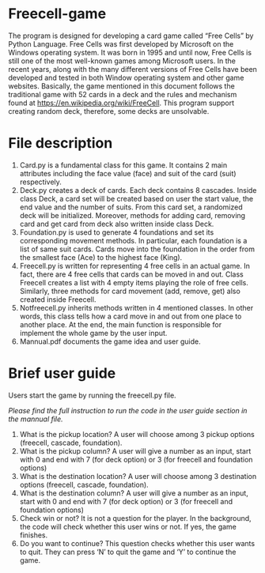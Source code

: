 # Freecell-game

The program is designed for developing a card game called “Free Cells” by Python Language. Free Cells was first developed by Microsoft on the Windows operating system. It was born in 1995 and until now, Free Cells is still one of the most well-known games among Microsoft users. In the recent years, along with the many different versions of Free Cells have been developed and tested in both Window operating system and other game websites. Basically, the game mentioned in this document follows the traditional game with 52 cards in a deck and the rules and mechanism found at https://en.wikipedia.org/wiki/FreeCell. This program support creating random deck, therefore, some decks are unsolvable.

# File description

1. Card.py is a fundamental class for this game. It contains 2 main attributes including the face value (face) and suit of the card (suit) respectively. 
2. Deck.py creates a deck of cards. Each deck contains 8 cascades. Inside class Deck, a card set will be created based on user the start value, the end value and the number of suits. From this card set, a randomized deck will be initialized. Moreover, methods for adding card, removing card and get card from deck also written inside class Deck.
3. Foundation.py is used to generate 4 foundations and set its corresponding movement methods. In particular, each foundation is a list of same suit cards. Cards move into the foundation in the order from the smallest face (Ace) to the highest face (King). 
4. Freecell.py is written for representing 4 free cells in an actual game. In fact, there are 4 free cells that cards can be moved in and out. Class Freecell creates a list with 4 empty items playing the role of free cells.  Similarly, three methods for card movement (add, remove, get) also created inside Freecell.
5. Notfreecell.py inherits methods written in 4 mentioned classes. In other words, this class tells how a card move in and out from one place to another place. At the end, the main function is responsible for implement the whole game by the user input. 
6. Mannual.pdf documents the game idea and user guide.

# Brief user guide

Users start the game by running the freecell.py file. 

*Please find the full instruction to run the code in the user guide section in the mannual file.*

1.	What is the pickup location? A user will choose among 3 pickup options (freecell, cascade, foundation). 
2.	What is the pickup column? A user will give a number as an input, start with 0 and end with 7 (for deck option) or 3 (for freecell and foundation options)
3.	What is the destination location? A user will choose among 3 destination options (freecell, cascade, foundation). 
4.	What is the destination column? A user will give a number as an input, start with 0 and end with 7 (for deck option) or 3 (for freecell and foundation options)
5.	Check win or not? It is not a question for the player. In the background, the code will check whether this user wins or not. If yes, the game finishes.
6.	Do you want to continue? This question checks whether this user wants to quit. They can press ‘N’ to quit the game and ‘Y’ to continue the game.
